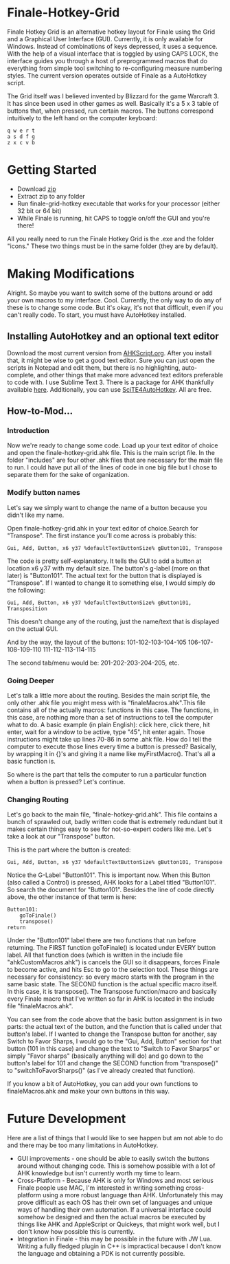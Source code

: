 # Finale-Hotkey-Grid
Finale Hotkey Grid is an alternative hotkey layout for Finale using the Grid and a Graphical User Interface (GUI).  Currently, it is only available for Windows. Instead of combinations of keys depressed, it uses a sequence. With the help of a visual interface that is toggled by using CAPS LOCK, the interface guides you through a host of preprogrammed macros that do everything from simple tool switching to re-configuring measure numbering styles. The current version operates outside of Finale as a AutoHotkey script.

The Grid itself was I believed invented by Blizzard for the game Warcraft 3.  It has since been used in other games as well.  Basically it's a 5 x 3 table of buttons that, when pressed, run certain macros.  The buttons correspond intuitively to the left hand on the computer keyboard:

```autohotkey
q w e r t
a s d f g
z x c v b
```

# Getting Started
- Download [zip](https://github.com/jsphweid/Finale-Hotkey-Grid/archive/v0.19.zip)
- Extract zip to any folder
- Run finale-grid-hotkey executable that works for your processor (either 32 bit or 64 bit)
- While Finale is running, hit CAPS to toggle on/off the GUI and you're there!

All you really need to run the Finale Hotkey Grid is the .exe and the folder "icons."  These two things must be in the same folder (they are by default).

# Making Modifications
Alright.  So maybe you want to switch some of the buttons around or add your own macros to my interface.  Cool.  Currently, the only way to do any of these is to change some code.  But it's okay, it's not that difficult, even if you can't really code.  To start, you must have AutoHotkey installed.

## Installing AutoHotkey and an optional text editor
Download the most current version from [AHKScript.org](http://ahkscript.org/).  After you install that, it might be wise to get a good text editor.  Sure you can just open the scripts in Notepad and edit them, but there is no highlighting, auto-complete, and other things that make more advanced text editors preferable to code with.  I use Sublime Text 3.  There is a package for AHK thankfully available [here](https://github.com/ahkscript/SublimeAutoHotkey).  Additionally, you can use [SciTE4AutoHotkey](http://fincs.ahk4.net/scite4ahk/).  All are free.

## How-to-Mod...

### Introduction
Now we're ready to change some code. Load up your text editor of choice and open the finale-hotkey-grid.ahk file.  This is the main script file. In the folder "includes" are four other .ahk files that are necessary for the main file to run. I could have put all of the lines of code in one big file but I chose to separate them for the sake of organization.  

### Modify button names
Let's say we simply want to change the name of a button because you didn't like my name.

Open finale-hotkey-grid.ahk in your text editor of choice.Search for "Transpose". The first instance you'll come across is probably this:
```autohotkey
Gui, Add, Button, x6 y37 %defaultTextButtonSize% gButton101, Transpose
```
The code is pretty self-explanatory. It tells the GUI to add a button at location x6 y37 with my default size. The button's g-label (more on that later) is "Button101". The actual text for the button that is displayed is "Transpose".  If I wanted to change it to something else, I would simply do the following:
```autohotkey
Gui, Add, Button, x6 y37 %defaultTextButtonSize% gButton101, Transposition
```
This doesn't change any of the routing, just the name/text that is displayed on the actual GUI.

And by the way, the layout of the buttons:
101-102-103-104-105
106-107-108-109-110
111-112-113-114-115

The second tab/menu would be:
201-202-203-204-205, etc.

### Going Deeper
Let's talk a little more about the routing. Besides the main script file, the only other .ahk file you might mess with is "finaleMacros.ahk".This file contains all of the actually macros: functions in this case. The functions, in this case, are nothing more than a set of instructions to tell the computer what to do. A basic example (in plain English): click here, click there, hit enter, wait for a window to be active, type "45", hit enter again. Those instructions might take up lines 70-86 in some .ahk file. How do I tell the computer to execute those lines every time a button is pressed? Basically, by wrapping it in {}'s and giving it a name like myFirstMacro(). That's all a basic function is.

So where is the part that tells the computer to run a particular function when a button is pressed?  Let's continue.

### Changing Routing

Let's go back to the main file, "finale-hotkey-grid.ahk". This file contains a bunch of sprawled out, badly written code that is extremely redundant but it makes certain things easy to see for not-so-expert coders like me. Let's take a look at our "Transpose" button.

This is the part where the button is created:
```autohotkey
Gui, Add, Button, x6 y37 %defaultTextButtonSize% gButton101, Transpose
```
Notice the G-Label "Button101".  This is important now.  When this Button (also called a Control) is pressed, AHK looks for a Label titled "Button101".  So search the document for "Button101".  Besides the line of code directly above, the other instance of that term is here:

```autohotkey
Button101:
	goToFinale()
	transpose()
return
```

Under the "Button101" label there are two functions that run before returning. The FIRST function goToFinale() is located under EVERY button label. All that function does (which is written in the include file "ahkCustomMacros.ahk") is cancels the GUI so it disappears, forces Finale to become active, and hits Esc to go to the selection tool. These things are necessary for consistency: so every macro starts with the program in the same basic state. The SECOND function is the actual specific macro itself.  In this case, it is transpose().  The Transpose function/macro and basically every Finale macro that I've written so far in AHK is located in the include file "finaleMacros.ahk".

You can see from the code above that the basic button assignment is in two parts: the actual text of the button, and the function that is called under that button's label. If I wanted to change the Transpose button for another, say Switch to Favor Sharps, I would go to the "Gui, Add, Button" section for that button (101 in this case) and change the text to "Switch to Favor Sharps" or simply "Favor sharps" (basically anything will do) and go down to the button's label for 101 and change the SECOND function from "transpose()" to "switchToFavorSharps()" (as I've already created that function).

If you know a bit of AutoHotkey, you can add your own functions to finaleMacros.ahk and make your own buttons in this way.

# Future Development

Here are a list of things that I would like to see happen but am not able to do and there may be too many limitations in AutoHotkey.
- GUI improvements - one should be able to easily switch the buttons around without changing code.  This is somehow possible with a lot of AHK knowledge but isn't currently worth my time to learn.
- Cross-Platform - Because AHK is only for Windows and most serious Finale people use MAC, I'm interested in writing something cross-platform using a more robust language than AHK.  Unfortunately this may prove difficult as each OS has their own set of languages and unique ways of handling their own automation.  If a universal interface could somehow be designed and then the actual macros be executed by things like AHK and AppleScript or Quickeys, that might work well, but I don't know how possible this is currently.
- Integration in Finale - this may be possible in the future with JW Lua.  Writing a fully fledged plugin in C++ is impractical because I don't know the language and obtaining a PDK is not currently possible.
